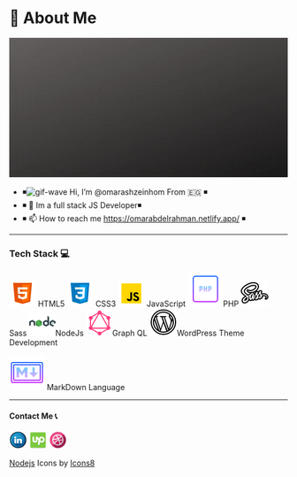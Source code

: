 # 🦱 About Me 

![intro-image][intro-image]


- ◾![gif-wave][gif-wave] Hi, I’m @omarashzeinhom From 🇪🇬 ◾
- ◾ 👀 Im a full stack JS Developer◾
- ◾ 📫 How to reach me https://omarabdelrahman.netlify.app/ ◾

---
### Tech Stack 💻

 ![html-icon][html-icon] HTML5 ![css-icon][css-icon] CSS3
 ![js-icon][js-icon] JavaScript ![php-icon][php-icon]PHP
 ![sass-icon][sass-icon] Sass ![nodejs-icon][nodejs-icon]NodeJs 
 ![graphql-icon][ graphql-icon]Graph QL  ![wp-icon][wp-icon]WordPress Theme Development

 ![markdown-icon][markdown-icon] MarkDown Language 




---
#### Contact Me 📞
[![LinkedIn][linkedin-image]][linkedin-url] [![upwork-image][upwork-image]][upwork-url] [![dribbble-image][dribbble-image]][dribble-url]
 


<!---
omarashzeinhom/omarashzeinhom is a ✨ special ✨ repository because its `README.md` (this file) appears on your GitHub profile.
You can click the Preview link to take a look at your changes.
--->


<!-- MARKDOWN LINKS & IMAGES -->

<!-- https://www.markdownguide.org/basic-syntax/#reference-style-links -->

[intro-image]: img/gifaboutme.gif
[gif-wave]: https://cdn.jsdelivr.net/gh/Readme-Workflows/Readme-Icons@main/icons/gifs/wave.gif
<!-- urls -->
[linkedin-url]: https://www.linkedin.com/in/omar-abdelrahman-7602a9126/
[dribble-url]: https://dribbble.com/omarzeinhom
[upwork-url]: https://www.upwork.com/freelancers/~016ff0a16ccc85d242
<!-- icon images -->
[linkedin-image]: img/linkedin_11601.png
[dribbble-image]: img/dribble_logo_icon_154493.png
[upwork-image]:  img/upwork_94116.png
<!-- Tech Stack icon images -->

[css-icon]: img/icons8-css3-48.png
[html-icon]: img/icons8-html-5-48.png
[js-icon]: img/icons8-javascript-48.png
[markdown-icon]: img/icons8-markdown-64.png
[php-icon]: img/icons8-php-64.png
[nodejs-icon]: img/icons8-nodejs-48.png
[sass-icon]: img/icons8-sass-50.png
[graphql-icon]: img/icons8-graphql-48.png
[wp-icon]:img/icons8-wordpress-50.png
<!-- icon images -->

<a target="_blank" href="https://icons8.com/">Nodejs</a> Icons by <a target="_blank" href="https://icons8.com">Icons8</a>
